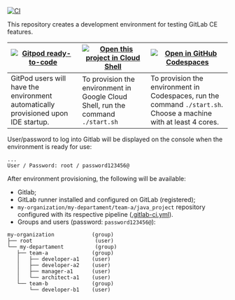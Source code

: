 [![CI](https://github.com/danielmenezesbr/gitlab-dev-env/workflows/CI/badge.svg)](https://github.com/danielmenezesbr/gitlab-dev-env/actions)

This repository creates a development environment for testing GitLab CE features.

| [![Gitpod ready-to-code](https://gitpod.io/button/open-in-gitpod.svg)](https://gitpod.io/#https://github.com/danielmenezesbr/gitlab-dev-env) | [![Open this project in Cloud Shell](http://gstatic.com/cloudssh/images/open-btn.png)](https://console.cloud.google.com/cloudshell/open?git_repo=https://github.com/danielmenezesbr/gitlab-dev-env) | [![Open in GitHub Codespaces](https://github.com/codespaces/badge.svg)](https://github.com/codespaces/new?hide_repo_select=true&ref=main&repo=danielmenezesbr/gitlab-dev-env) |
| --- | --- | --- |
| GitPod users will have the environment automatically provisioned upon IDE startup. | To provision the environment in Google Cloud Shell, run the command `./start.sh` | To provision the environment in Codespaces, run the command `./start.sh`. Choose a machine with at least 4 cores. |

User/password to log into Gitlab will be displayed on the console when the environment is ready for use:

```
...
User / Password: root / password123456@
```

After environment provisioning, the following will be available:
 - Gitlab;
 - GitLab runner installed and configured on GitLab (registered);
 - `my-organization/my-departament/team-a/java_project` repository configured with its respective pipeline ([.gitlab-ci.yml](https://github.com/danielmenezesbr/helloworld/blob/master/.gitlab-ci.yml)).
 - Groups and users (password: `password123456@`):

 ```
 my-organization            (group)
├── root                    (user)
└── my-departament          (group)
    ├── team-a              (group)
    │   ├── developer-a1    (user)
    │   ├── developer-a2    (user)
    │   ├── manager-a1      (user)
    │   └── architect-a1    (user)
    └── team-b              (group)
        └── developer-b1    (user)
 ```
